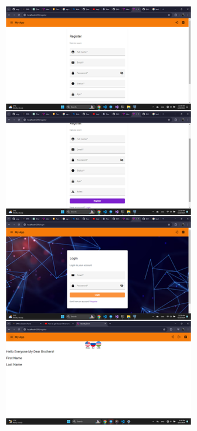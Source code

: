 ![Screenshot 1](images/Screenshot%202024-04-25%20113913.png)
![Screenshot 2](images/Screenshot%202024-04-25%20113935.png)
![Screenshot 3](images/Screenshot%202024-04-25%20113951.png)
![Screenshot 4](images/Screenshot%202024-04-25%20214917.png)
